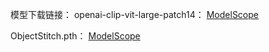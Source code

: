 模型下载链接：
openai-clip-vit-large-patch14：
[ModelScope](https://www.modelscope.cn/models/bcmizb/Libcom_pretrained_models/file/view/master/openai-clip-vit-large-patch14.zip)

ObjectStitch.pth：
[ModelScope](https://www.modelscope.cn/models/bcmizb/Libcom_pretrained_models/file/view/master/ObjectStitch.pth)